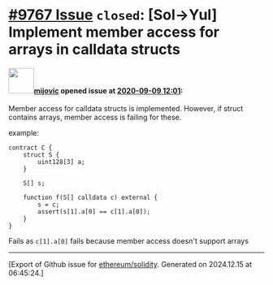 # [\#9767 Issue](https://github.com/ethereum/solidity/issues/9767) `closed`: [Sol->Yul] Implement member access for arrays in calldata structs

#### <img src="https://avatars.githubusercontent.com/u/23421619?u=50068b46fd9aafcb2b59c0d93b9eb49692ba9c66&v=4" width="50">[mijovic](https://github.com/mijovic) opened issue at [2020-09-09 12:01](https://github.com/ethereum/solidity/issues/9767):

Member access for calldata structs is implemented. However, if struct contains arrays, member access is failing for these.

example:

```
contract C {
    struct S {
        uint128[3] a;
    }

    S[] s;

    function f(S[] calldata c) external {
        s = c;
        assert(s[1].a[0] == c[1].a[0]);
    }
}
```

Fails as `c[1].a[0]` fails because member access doesn't support arrays




-------------------------------------------------------------------------------



[Export of Github issue for [ethereum/solidity](https://github.com/ethereum/solidity). Generated on 2024.12.15 at 06:45:24.]
